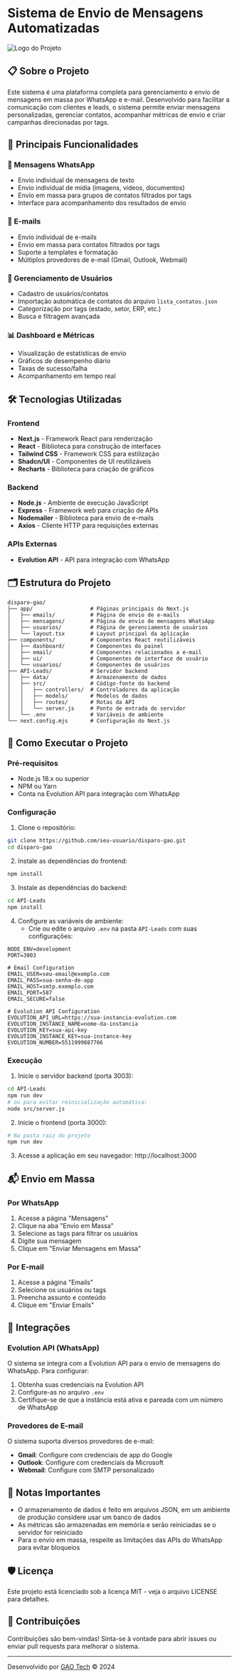 # Sistema de Envio de Mensagens Automatizadas

![Logo do Projeto](https://via.placeholder.com/150x150.png?text=Disparo+Gao)

## 📋 Sobre o Projeto

Este sistema é uma plataforma completa para gerenciamento e envio de mensagens em massa por WhatsApp e e-mail. Desenvolvido para facilitar a comunicação com clientes e leads, o sistema permite enviar mensagens personalizadas, gerenciar contatos, acompanhar métricas de envio e criar campanhas direcionadas por tags.

## 🚀 Principais Funcionalidades

### 📱 Mensagens WhatsApp
- Envio individual de mensagens de texto
- Envio individual de mídia (imagens, vídeos, documentos)
- Envio em massa para grupos de contatos filtrados por tags
- Interface para acompanhamento dos resultados de envio

### 📧 E-mails
- Envio individual de e-mails
- Envio em massa para contatos filtrados por tags
- Suporte a templates e formatação
- Múltiplos provedores de e-mail (Gmail, Outlook, Webmail)

### 👥 Gerenciamento de Usuários
- Cadastro de usuários/contatos
- Importação automática de contatos do arquivo `lista_contatos.json`
- Categorização por tags (estado, setor, ERP, etc.)
- Busca e filtragem avançada

### 📊 Dashboard e Métricas
- Visualização de estatísticas de envio
- Gráficos de desempenho diário
- Taxas de sucesso/falha
- Acompanhamento em tempo real

## 🛠️ Tecnologias Utilizadas

### Frontend
- **Next.js** - Framework React para renderização
- **React** - Biblioteca para construção de interfaces
- **Tailwind CSS** - Framework CSS para estilização
- **Shadcn/UI** - Componentes de UI reutilizáveis
- **Recharts** - Biblioteca para criação de gráficos

### Backend
- **Node.js** - Ambiente de execução JavaScript
- **Express** - Framework web para criação de APIs
- **Nodemailer** - Biblioteca para envio de e-mails
- **Axios** - Cliente HTTP para requisições externas

### APIs Externas
- **Evolution API** - API para integração com WhatsApp

## 🗂️ Estrutura do Projeto

```
disparo-gao/
├── app/                  # Páginas principais do Next.js
│   ├── emails/           # Página de envio de e-mails
│   ├── mensagens/        # Página de envio de mensagens WhatsApp
│   ├── usuarios/         # Página de gerenciamento de usuários
│   └── layout.tsx        # Layout principal da aplicação
├── components/           # Componentes React reutilizáveis
│   ├── dashboard/        # Componentes do painel
│   ├── email/            # Componentes relacionados a e-mail
│   ├── ui/               # Componentes de interface de usuário
│   └── usuarios/         # Componentes de usuários
├── API-Leads/            # Servidor backend
│   ├── data/             # Armazenamento de dados
│   ├── src/              # Código-fonte do backend
│   │   ├── controllers/  # Controladores da aplicação
│   │   ├── models/       # Modelos de dados
│   │   ├── routes/       # Rotas da API
│   │   └── server.js     # Ponto de entrada do servidor
│   └── .env              # Variáveis de ambiente
└── next.config.mjs       # Configuração do Next.js
```

## 🚦 Como Executar o Projeto

### Pré-requisitos
- Node.js 18.x ou superior
- NPM ou Yarn
- Conta na Evolution API para integração com WhatsApp

### Configuração
1. Clone o repositório:
```bash
git clone https://github.com/seu-usuario/disparo-gao.git
cd disparo-gao
```

2. Instale as dependências do frontend:
```bash
npm install
```

3. Instale as dependências do backend:
```bash
cd API-Leads
npm install
```

4. Configure as variáveis de ambiente:
   - Crie ou edite o arquivo `.env` na pasta `API-Leads` com suas configurações:

```
NODE_ENV=development
PORT=3003

# Email Configuration
EMAIL_USER=seu-email@exemplo.com
EMAIL_PASS=sua-senha-de-app
EMAIL_HOST=smtp.exemplo.com
EMAIL_PORT=587
EMAIL_SECURE=false

# Evolution API Configuration
EVOLUTION_API_URL=https://sua-instancia-evolution.com
EVOLUTION_INSTANCE_NAME=nome-da-instancia
EVOLUTION_KEY=sua-api-key
EVOLUTION_INSTANCE_KEY=sua-instance-key
EVOLUTION_NUMBER=5511999887766
```

### Execução

1. Inicie o servidor backend (porta 3003):
```bash
cd API-Leads
npm run dev
# ou para evitar reinicialização automática:
node src/server.js
```

2. Inicie o frontend (porta 3000):
```bash
# Na pasta raiz do projeto
npm run dev
```

3. Acesse a aplicação em seu navegador: http://localhost:3000

## 📬 Envio em Massa

### Por WhatsApp
1. Acesse a página "Mensagens"
2. Clique na aba "Envio em Massa"
3. Selecione as tags para filtrar os usuários
4. Digite sua mensagem
5. Clique em "Enviar Mensagens em Massa"

### Por E-mail
1. Acesse a página "Emails"
2. Selecione os usuários ou tags
3. Preencha assunto e conteúdo
4. Clique em "Enviar Emails"

## 🔑 Integrações

### Evolution API (WhatsApp)
O sistema se integra com a Evolution API para o envio de mensagens do WhatsApp. Para configurar:

1. Obtenha suas credenciais na Evolution API
2. Configure-as no arquivo `.env`
3. Certifique-se de que a instância está ativa e pareada com um número de WhatsApp

### Provedores de E-mail
O sistema suporta diversos provedores de e-mail:

- **Gmail**: Configure com credenciais de app do Google
- **Outlook**: Configure com credenciais da Microsoft
- **Webmail**: Configure com SMTP personalizado

## 📝 Notas Importantes

- O armazenamento de dados é feito em arquivos JSON, em um ambiente de produção considere usar um banco de dados
- As métricas são armazenadas em memória e serão reiniciadas se o servidor for reiniciado
- Para o envio em massa, respeite as limitações das APIs do WhatsApp para evitar bloqueios

## 🛡️ Licença

Este projeto está licenciado sob a licença MIT - veja o arquivo LICENSE para detalhes.

## 👥 Contribuições

Contribuições são bem-vindas! Sinta-se à vontade para abrir issues ou enviar pull requests para melhorar o sistema.

---

Desenvolvido por [GAO Tech](https://gaotech.com.br) © 2024 